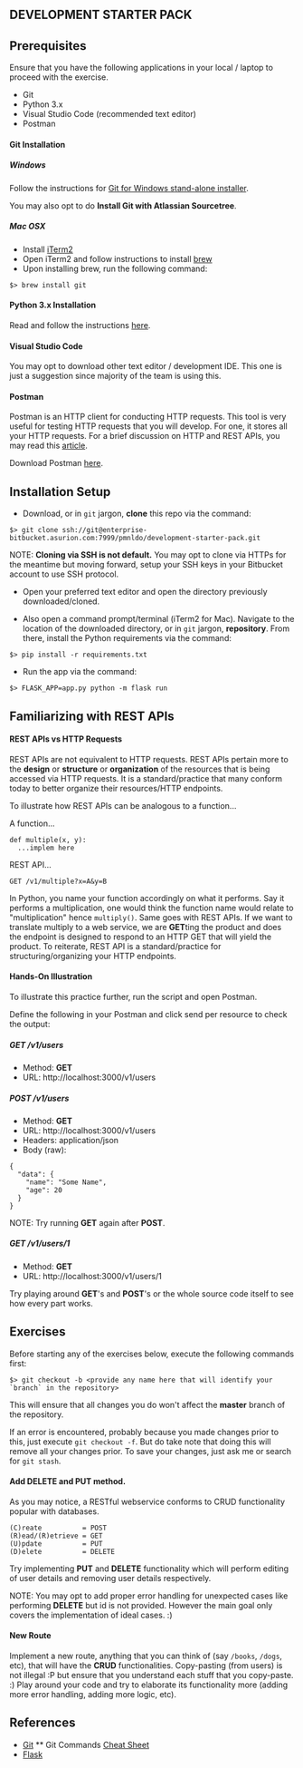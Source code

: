 DEVELOPMENT STARTER PACK
-------------------------

## Prerequisites

Ensure that you have the following applications in your local / laptop to proceed with the exercise.
* Git
* Python 3.x
* Visual Studio Code (recommended text editor)
* Postman

#### Git Installation

##### Windows

Follow the instructions for [Git for Windows stand-alone installer](https://www.atlassian.com/git/tutorials/install-git#windows).

You may also opt to do **Install Git with Atlassian Sourcetree**.

##### Mac OSX

* Install [iTerm2](https://www.iterm2.com/)
* Open iTerm2 and follow instructions to install [brew](https://brew.sh/)
* Upon installing brew, run the following command:
```
$> brew install git
```

#### Python 3.x Installation

Read and follow the instructions [here](https://realpython.com/installing-python/).

#### Visual Studio Code

You may opt to download other text editor / development IDE. This one is just a suggestion since majority of the team is using this.

#### Postman

Postman is an HTTP client for conducting HTTP requests. This tool is very useful for testing HTTP requests that you will develop. For one, it stores all your HTTP requests. For a brief discussion on HTTP and REST APIs, you may read this [article](https://enterprise-confluence.asurion.com/display/TS/Understanding+HTTP).

Download Postman [here](https://www.getpostman.com/downloads/).


## Installation Setup

* Download, or in `git` jargon, **clone** this repo via the command:
```
$> git clone ssh://git@enterprise-bitbucket.asurion.com:7999/pmnldo/development-starter-pack.git
```
NOTE: **Cloning via SSH is not default.** You may opt to clone via HTTPs for the meantime but moving forward, setup your SSH keys in your Bitbucket account to use SSH protocol.

* Open your preferred text editor and open the directory previously downloaded/cloned.

* Also open a command prompt/terminal (iTerm2 for Mac). Navigate to the location of the downloaded directory, or in `git` jargon, **repository**. From there, install the Python requirements via the command:
```
$> pip install -r requirements.txt
```

* Run the app via the command:
```
$> FLASK_APP=app.py python -m flask run
```


## Familiarizing with REST APIs

#### REST APIs vs HTTP Requests

REST APIs are not equivalent to HTTP requests. REST APIs pertain more to the **design** or **structure** or **organization** of the resources that is being accessed via HTTP requests. It is a standard/practice that many conform today to better organize their resources/HTTP endpoints.

To illustrate how REST APIs can be analogous to a function...

A function...
```
def multiple(x, y):
  ...implem here
```

REST API...
```
GET /v1/multiple?x=A&y=B
```

In Python, you name your function accordingly on what it performs. Say it performs a multiplication, one would think the function name would relate to "multiplication" hence `multiply()`. Same goes with REST APIs. If we want to translate multiply to a web service, we are **GET**ting the product and does the endpoint is designed to respond to an HTTP GET that will yield the product. To reiterate, REST API is a standard/practice for structuring/organizing your HTTP endpoints.


#### Hands-On Illustration

To illustrate this practice further, run the script and open Postman.

Define the following in your Postman and click send per resource to check the output:

##### GET /v1/users
* Method: **GET** 
* URL: http://localhost:3000/v1/users

##### POST /v1/users
* Method: **GET** 
* URL: http://localhost:3000/v1/users
* Headers: application/json
* Body (raw):
```
{
  "data": {
    "name": "Some Name",
    "age": 20
  }
}
```

NOTE: Try running **GET** again after **POST**.
##### GET /v1/users/1
* Method: **GET** 
* URL: http://localhost:3000/v1/users/1

Try playing around **GET**'s and **POST**'s or the whole source code itself to see how every part works.

## Exercises

Before starting any of the exercises below, execute the following commands first:
```
$> git checkout -b <provide any name here that will identify your `branch` in the repository>
```

This will ensure that all changes you do won't affect the **master** branch of the repository.

If an error is encountered, probably because you made changes prior to this, just execute `git checkout -f`. But do take note that doing this will remove all your changes prior. To save your changes, just ask me or search for `git stash`.

#### Add DELETE and PUT method.

As you may notice, a RESTful webservice conforms to CRUD functionality popular with databases.
```
(C)reate          = POST
(R)ead/(R)etrieve = GET
(U)pdate          = PUT
(D)elete          = DELETE
```

Try implementing **PUT** and **DELETE** functionality which will perform editing of user details and removing user details respectively.

NOTE: You may opt to add proper error handling for unexpected cases like performing **DELETE** but id is not provided. However the main goal only covers the implementation of ideal cases. :)

#### New Route

Implement a new route, anything that you can think of (say `/books`, `/dogs`, etc), that will have the **CRUD** functionalities. Copy-pasting (from users) is not illegal :P but ensure that you understand each stuff that you copy-paste. :) Play around your code and try to elaborate its functionality more (adding more error handling, adding more logic, etc).


## References

* [Git](https://www.atlassian.com/git/tutorials)
** Git Commands [Cheat Sheet](https://www.atlassian.com/git/tutorials/atlassian-git-cheatsheet)
* [Flask](http://flask.pocoo.org/docs/1.0/)
